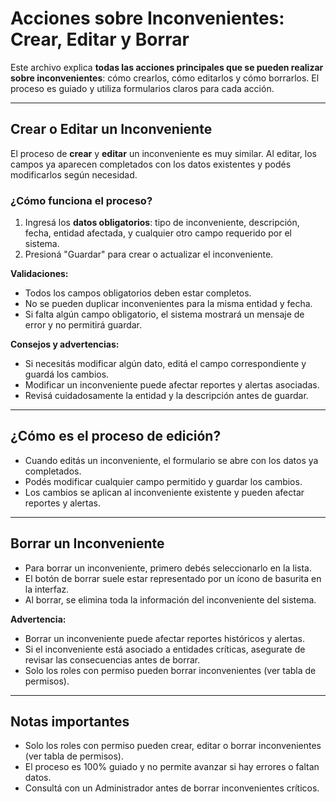 # Acciones sobre Inconvenientes: Crear, Editar y Borrar

Este archivo explica **todas las acciones principales que se pueden realizar sobre inconvenientes**: cómo crearlos, cómo editarlos y cómo borrarlos. El proceso es guiado y utiliza formularios claros para cada acción.

---

## Crear o Editar un Inconveniente

El proceso de **crear** y **editar** un inconveniente es muy similar. Al editar, los campos ya aparecen completados con los datos existentes y podés modificarlos según necesidad.

### ¿Cómo funciona el proceso?

1. Ingresá los **datos obligatorios**: tipo de inconveniente, descripción, fecha, entidad afectada, y cualquier otro campo requerido por el sistema.
2. Presioná "Guardar" para crear o actualizar el inconveniente.

**Validaciones:**
- Todos los campos obligatorios deben estar completos.
- No se pueden duplicar inconvenientes para la misma entidad y fecha.
- Si falta algún campo obligatorio, el sistema mostrará un mensaje de error y no permitirá guardar.

**Consejos y advertencias:**
- Si necesitás modificar algún dato, editá el campo correspondiente y guardá los cambios.
- Modificar un inconveniente puede afectar reportes y alertas asociadas.
- Revisá cuidadosamente la entidad y la descripción antes de guardar.

---

## ¿Cómo es el proceso de edición?
- Cuando editás un inconveniente, el formulario se abre con los datos ya completados.
- Podés modificar cualquier campo permitido y guardar los cambios.
- Los cambios se aplican al inconveniente existente y pueden afectar reportes y alertas.

---

## Borrar un Inconveniente

- Para borrar un inconveniente, primero debés seleccionarlo en la lista.
- El botón de borrar suele estar representado por un ícono de basurita en la interfaz.
- Al borrar, se elimina toda la información del inconveniente del sistema.

**Advertencia:**
- Borrar un inconveniente puede afectar reportes históricos y alertas.
- Si el inconveniente está asociado a entidades críticas, asegurate de revisar las consecuencias antes de borrar.
- Solo los roles con permiso pueden borrar inconvenientes (ver tabla de permisos).

---

## Notas importantes
- Solo los roles con permiso pueden crear, editar o borrar inconvenientes (ver tabla de permisos).
- El proceso es 100% guiado y no permite avanzar si hay errores o faltan datos.
- Consultá con un Administrador antes de borrar inconvenientes críticos. 